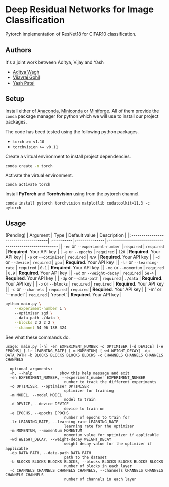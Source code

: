 
# Deep Residual Networks for Image Classification

Pytorch implementation of ResNet18 for CIFAR10 classification.

## Authors

It's a joint work between Aditya, Vijay and Yash

- [Aditya Wagh](https://www.github.com/adityamwagh)
- [Vijayraj Gohil](https://www.github.com/vraj130)
- [Yash Patel](https://www.github.com/yyashpatel)


## Setup

Install either of [Anaconda](https://www.anaconda.com/), [Miniconda](https://docs.conda.io/en/latest/miniconda.html) or [Miniforge](https://github.com/conda-forge/miniforge/releases/tag/4.11.0-4).
All of them provide the `conda` package manager for python which we will use to install our project packages.

The code has beed tested using the following python packages.

- `torch >= v1.10`
- `torchvision >= v0.11` 

Create a virtual environment to install project dependencies.

```bash
conda create -n torch
```

Activate the virtual environment.
```
conda activate torch
```

Install **PyTorch** and **Torchvision** using from the pytorch channel.
```
conda install pytorch torchvision matplotlib cudatoolkit=11.3 -c pytorch
```
    
## Usage
 (Pending)
| Argument                              | Type       | Default value  | Description                                           |
| :-------------------------------------| :----------| :--------------| :-----------------------------------------------------|
| `-en` or `--experiment-number`        | `required` | `required`     | **Required**. Your API key                            |
| `-e`  or `--epochs`                   | `required` | `120`          | **Required**. Your API key                            |
| `-o`  or `--optimizer`                | `required` | `N/A`          | **Required**. Your API key                            |
| `-d`  or `--device`                   | `required` | `gpu`          | **Required**. Your API key                            |
| `-lr` or `--learning-rate`            | `required` | `0.1`          | **Required**. Your API key                            |
| `-mo`  or `--momentum`                | `required` | `0.9`          | **Required**. Your API key                            |
| `-wd` or `--weight-decay`             | `required` | `5e-4`         | **Required**. Your API key                            |
| `-dp` or `--data-path`                | `required` | `./data`       | **Required**. Your API key                            |
| `-b`  or `--blocks`                   | `required` | `required`     | **Required**. Your API key                            |
| `-c`  or `--channels`                 | `required` | `required`     | **Required**. Your API key                            |
| '-m'  or '--model'                    | `required` | 'resnet'       | **Required**. Your API key                            |

```bash
python main.py \
    --experiment-number 1 \ 
    --optimizer sgd \ 
    --data-path ./data \
    --blocks 2 2 2 2 \
    --channel 54 96 188 324

```
See what these commands do.

```
usage: main.py [-h] -en EXPERIMENT_NUMBER -o OPTIMISER [-d DEVICE] [-e EPOCHS] [-lr LEARNING_RATE] [-m MOMENTUM] [-wd WEIGHT_DECAY] -dp DATA_PATH -b BLOCKS BLOCKS BLOCKS BLOCKS -c CHANNELS CHANNELS CHANNELS CHANNELS

  optional arguments:
  -h, --help            show this help message and exit
  -en EXPERIMENT_NUMBER, --experiment_number EXPERIMENT_NUMBER
                          number to track the different experiments
  -o OPTIMISER, --optimiser OPTIMISER
                          optimizer for training
  -m MODEL, --model MODEL
                          model to train
  -d DEVICE, --device DEVICE
                          device to train on
  -e EPOCHS, --epochs EPOCHS
                          number of epochs to train for
  -lr LEARNING_RATE, --learning-rate LEARNING_RATE
                          learning rate for the optimizer
  -m MOMENTUM, --momentum MOMENTUM
                          momentum value for optimizer if applicable
  -wd WEIGHT_DECAY, --weight-decay WEIGHT_DECAY
                          weight decay value for the optimizer if applicable
  -dp DATA_PATH, --data-path DATA_PATH
                          path to the dataset
  -b BLOCKS BLOCKS BLOCKS BLOCKS, --blocks BLOCKS BLOCKS BLOCKS BLOCKS
                          number of blocks in each layer
  -c CHANNELS CHANNELS CHANNELS CHANNELS, --channels CHANNELS CHANNELS CHANNELS CHANNELS
                          number of channels in each layer 

```
